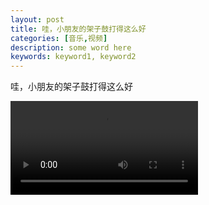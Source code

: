 ```yaml
---
layout: post
title: 哇，小朋友的架子鼓打得这么好
categories: [音乐,视频]
description: some word here
keywords: keyword1, keyword2
---
```


哇，小朋友的架子鼓打得这么好  


<video><source src="https://goindex.warden22.workers.dev/哇，小朋友的架子鼓打得这么好.mp4" x5-video-player-type="h5" x5-video-player-fullscreen="true" x5-video-orientation="portrait" type="video/mp4"></video>
